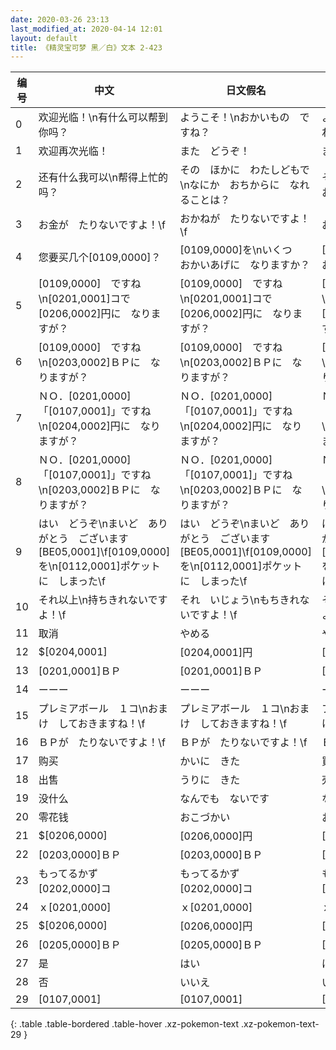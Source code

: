 ```yaml
---
date: 2020-03-26 23:13
last_modified_at: 2020-04-14 12:01
layout: default
title: 《精灵宝可梦 黑／白》文本 2-423
---
```

| 编号 | 中文 | 日文假名 | 日文汉字 |
| ---- | ---- | ---- | --- |
| 0 | 欢迎光临！\n有什么可以帮到你吗？ | ようこそ！\nおかいもの　ですね？ | ようこそ！\nお買い物　ですね？ |
| 1 | 欢迎再次光临！ | また　どうぞ！ | また　どうぞ！ |
| 2 | 还有什么我可以\n帮得上忙的吗？ | その　ほかに　わたしどもで\nなにか　おちからに　なれることは？ | その他に　私どもで\n何か　お力に　なれることは？ |
| 3 | お金が　たりないですよ！\f | おかねが　たりないですよ！\f | お金が　たりないですよ！\f |
| 4 | 您要买几个[0109,0000]？ | [0109,0000]を\nいくつ　おかいあげに　なりますか？ | [0109,0000]を\nいくつ　お買い上げに　なりますか？ |
| 5 | [0109,0000]　ですね\n[0201,0001]コで　[0206,0002]円に　なりますが？ | [0109,0000]　ですね\n[0201,0001]コで　[0206,0002]円に　なりますが？ | [0109,0000]　ですね\n[0201,0001]コで　[0206,0002]円に　なりますが？ |
| 6 | [0109,0000]　ですね\n[0203,0002]ＢＰに　なりますが？ | [0109,0000]　ですね\n[0203,0002]ＢＰに　なりますが？ | [0109,0000]　ですね\n[0203,0002]ＢＰに　なりますが？ |
| 7 | ＮＯ．[0201,0000]「[0107,0001]」ですね\n[0204,0002]円に　なりますが？ | ＮＯ．[0201,0000]「[0107,0001]」ですね\n[0204,0002]円に　なりますが？ | ＮＯ．[0201,0000]「[0107,0001]」ですね\n[0204,0002]円に　なりますが？ |
| 8 | ＮＯ．[0201,0000]「[0107,0001]」ですね\n[0203,0002]ＢＰに　なりますが？ | ＮＯ．[0201,0000]「[0107,0001]」ですね\n[0203,0002]ＢＰに　なりますが？ | ＮＯ．[0201,0000]「[0107,0001]」ですね\n[0203,0002]ＢＰに　なりますが？ |
| 9 | はい　どうぞ\nまいど　ありがとう　ございます[BE05,0001]\f[0109,0000]を\n[0112,0001]ポケットに　しまった\f | はい　どうぞ\nまいど　ありがとう　ございます[BE05,0001]\f[0109,0000]を\n[0112,0001]ポケットに　しまった\f | はい　どうぞ\nまいど　ありがとう　ございます[BE05,0001]\f[0109,0000]を\n[0112,0001]ポケットに　しまった\f |
| 10 | それ以上\n持ちきれないですよ！\f | それ　いじょう\nもちきれないですよ！\f | それ以上\n持ちきれないですよ！\f |
| 11 | 取消 | やめる | やめる |
| 12 | $[0204,0001] | [0204,0001]円 | [0204,0001]円 |
| 13 | [0201,0001]ＢＰ | [0201,0001]ＢＰ | [0201,0001]ＢＰ |
| 14 | ーーー | ーーー | ーーー |
| 15 | プレミアボール　１コ\nおまけ　しておきますね！\f | プレミアボール　１コ\nおまけ　しておきますね！\f | プレミアボール　１コ\nおまけ　しておきますね！\f |
| 16 | ＢＰが　たりないですよ！\f | ＢＰが　たりないですよ！\f | ＢＰが　たりないですよ！\f |
| 17 | 购买 | かいに　きた | 買いにきた |
| 18 | 出售 | うりに　きた | 売りにきた |
| 19 | 没什么 | なんでも　ないです | なんでも　ないです |
| 20 | 零花钱 | おこづかい | おこづかい |
| 21 | $[0206,0000] | [0206,0000]円 | [0206,0000]円 |
| 22 | [0203,0000]ＢＰ | [0203,0000]ＢＰ | [0203,0000]ＢＰ |
| 23 | もってるかず　[0202,0000]コ | もってるかず　[0202,0000]コ | もってるかず　[0202,0000]コ |
| 24 | ｘ[0201,0000] | ｘ[0201,0000] | ｘ[0201,0000] |
| 25 | $[0206,0000] | [0206,0000]円 | [0206,0000]円 |
| 26 | [0205,0000]ＢＰ | [0205,0000]ＢＰ | [0205,0000]ＢＰ |
| 27 | 是 | はい | はい |
| 28 | 否 | いいえ | いいえ |
| 29 | [0107,0001] | [0107,0001] | [0107,0001] |
{: .table .table-bordered .table-hover .xz-pokemon-text .xz-pokemon-text-29 }